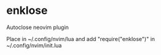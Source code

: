 # enklose
Autoclose neovim plugin

Place in ~/.config/nvim/lua
and add "require("enklose")" in ~/.config/nvim/init.lua
